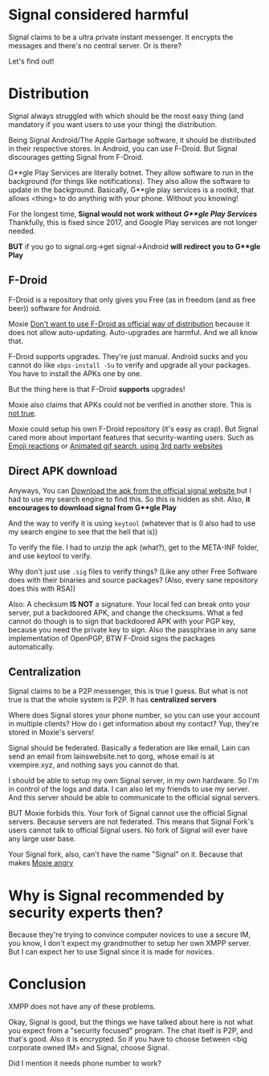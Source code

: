 # Signal considered harmful

Signal claims to be a ultra private instant messenger. It encrypts the
messages and there's no central server. Or is there?

Let's find out!

# Distribution

Signal always struggled with which should be the most easy thing (and
mandatory if you want users to use your thing) the distribution.

Being Signal Android/The Apple Garbage software, it should be
distributed in their respective stores. In Android, you can use
F-Droid. But Signal discourages getting Signal from F-Droid.

G\*\*gle Play Services are literally botnet. They allow software to
run in the background (for things like notifications). They also allow
the software to update in the background. Basically, G\*\*gle play
services is a rootkit, that allows \<thing\> to do anything with your
phone. Without you knowing!

For the longest time, **Signal would not work without *G\*\*gle Play
Services*** Thankfully, this is fixed since 2017, and Google Play
services are not longer needed.

**BUT** if you go to signal.org->get signal->Android **will redirect
you to G\*\*gle Play**

## F-Droid

F-Droid is a repository that only gives you Free (as in freedom (and
as free beer)) software for Android.

Moxie [Don't want to use F-Droid as official way of
distribution](https://github.com/signalapp/Signal-Android/issues/127#issuecomment-13335689)
because it does not allow auto-updating. Auto-upgrades are
harmful. And we all know that.

F-Droid supports upgrades. They're just manual. Android sucks and you
cannot do like `xbps-install -Su` to verify and upgrade all your
packages. You have to install the APKs one by one.

But the thing here is that F-Droid **supports** upgrades!

Moxie also claims that APKs could not be verified in another
store. This is [not
true](https://f-droid.org/en/docs/Signing_Process/).

Moxie could setup his own F-Droid repository (it's easy as crap). But
Signal cared more about important features that security-wanting
users. Such as [Emoji
reactions](https://signal.org/blog/more-reactions/) or [Animated gif
search, using 3rd party
websites](https://signal.org/blog/signal-and-giphy-update/)

## Direct APK download

Anyways, You can [Download the apk from the official signal website
](https://signal.org/android/apk/) but I had to use my search engine
to find this. So this is hidden as shit. Also, **it encourages to
download signal from G\*\*gle Play**

And the way to verify it is using `keytool` (whatever that is (I also
had to use my search engine to see that the hell that is))

To verify the file. I had to unzip the apk (what?), get to the
META-INF folder, and use keytool to verify.

Why don't just use `.sig` files to verify things? (Like any other Free
Software does with their binaries and source packages? (Also, every
sane repository does this with RSA))

Also: A checksum **IS NOT** a signature. Your local fed can break onto
your server, put a backdoored APK, and change the checksums. What a
fed cannot do though is to sign that backdoored APK with your PGP key,
because you need the private key to sign. Also the passphrase in any
sane implementation of OpenPGP, BTW F-Droid signs the packages
automatically.

## Centralization

Signal claims to be a P2P messenger, this is true I guess. But what is
not true is that the whole system is P2P. It has **centralized
servers**

Where does Signal stores your phone number, so you can use your
account in multiple clients? How do i get information about my
contact? Yup, they're stored in Moxie's servers!

Signal should be federated. Basically a federation are like email,
Lain can send an email from lainswebsite.net to qorg, whose email is
at vxempire.xyz, and nothing says you cannot do that.

I should be able to setup my own Signal server, in my own hardware. So
I'm in control of the logs and data. I can also let my friends to use
my server. And this server should be able to communicate to the
official signal servers.

BUT Moxie forbids this. Your fork of Signal cannot use the official
Signal servers. Because servers are not federated. This means that
Signal Fork's users cannot talk to official Signal users. No fork of
Signal will ever have any large user base.

Your Signal fork, also, can't have the name "Signal" on it. Because
that makes [Moxie
angry](https://github.com/LibreSignal/LibreSignal/issues/37#issuecomment-217211165)

# Why is Signal recommended by security experts then?

Because they're trying to convince computer novices to use a secure
IM, you know, I don't expect my grandmother to setup her own XMPP
server. But I can expect her to use Signal since it is made for novices.

# Conclusion

XMPP does not have any of these problems.

Okay, Signal is good, but the things we have talked about here is not
what you expect from a "security focused" program. The chat itself is
P2P, and that's good. Also it is encrypted. So if you have to choose
between \<big corporate owned IM\> and Signal, choose Signal.

Did I mention it needs phone number to work?
